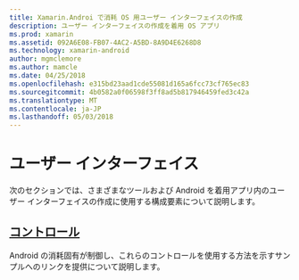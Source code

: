 ```yaml
---
title: Xamarin.Androi で消耗 OS 用ユーザー インターフェイスの作成
description: ユーザー インターフェイスの作成を着用 OS アプリ
ms.prod: xamarin
ms.assetid: 092A6E08-FB07-4AC2-A5BD-8A9D4E6268D8
ms.technology: xamarin-android
author: mgmclemore
ms.author: mamcle
ms.date: 04/25/2018
ms.openlocfilehash: e315bd23aad1cde55081d165a6fcc73cf765ec83
ms.sourcegitcommit: 4b0582a0f06598f3ff8ad5b817946459fed3c42a
ms.translationtype: MT
ms.contentlocale: ja-JP
ms.lasthandoff: 05/03/2018
---
```

# <a name="user-interface"></a>ユーザー インターフェイス

次のセクションでは、さまざまなツールおよび Android を着用アプリ内のユーザー インターフェイスの作成に使用する構成要素について説明します。
 
##  <a name="controlsandroidwearuser-interfacecontrolsindexmd"></a>[コントロール](~/android/wear/user-interface/controls/index.md)

Android の消耗固有が制御し、これらのコントロールを使用する方法を示すサンプルへのリンクを提供について説明します。
